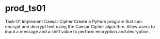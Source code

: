 # prod_ts01
Task-01  Implement Caesar Cipher  Create a Python program that can encrypt and decrypt text using the Caesar Cipher algorithm. Allow users to input a message and a shift value to perform encryption and decryption.
